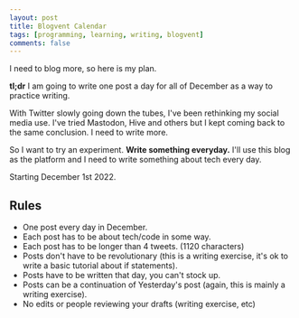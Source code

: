 ```yaml
---
layout: post
title: Blogvent Calendar
tags: [programming, learning, writing, blogvent]
comments: false
---
```


I need to blog more, so here is my plan.

**tl;dr** I am going to write one post a day for all of December as a way to practice writing.

With Twitter slowly going down the tubes, I've been rethinking my social media use. I've tried Mastodon, Hive and others but I kept coming back to the same conclusion. I need to write more.

So I want to try an experiment. **Write something everyday.** I'll use this blog as the platform and I need to write something about tech every day.

Starting December 1st 2022.

## Rules

- One post every day in December.
- Each post has to be about tech/code in some way.
- Each post has to be longer than 4 tweets. (1120 characters)
- Posts don't have to be revolutionary (this is a writing exercise, it's ok to write a basic tutorial about if statements).
- Posts have to be written that day, you can't stock up.
- Posts can be a continuation of Yesterday's post (again, this is mainly a writing exercise).
- No edits or people reviewing your drafts (writing exercise, etc)